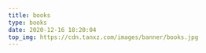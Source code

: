 ```yaml
---
title: books
type: books
date: 2020-12-16 18:20:04
top_img: https://cdn.tanxz.com/images/banner/books.jpg
---
```

